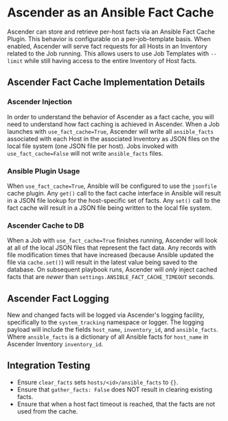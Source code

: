 # Ascender as an Ansible Fact Cache

Ascender can store and retrieve per-host facts via an Ansible Fact Cache Plugin.
This behavior is configurable on a per-job-template basis. When enabled, Ascender
will serve fact requests for all Hosts in an Inventory related to the Job
running. This allows users to use Job Templates with `--limit` while still
having access to the entire Inventory of Host facts.

## Ascender Fact Cache Implementation Details
### Ascender Injection
In order to understand the behavior of Ascender as a fact cache, you will need to
understand how fact caching is achieved in Ascender. When a Job launches with
`use_fact_cache=True`, Ascender will write all `ansible_facts` associated with
each Host in the associated Inventory as JSON files on the local file system
(one JSON file per host).  Jobs invoked with `use_fact_cache=False` will not
write `ansible_facts` files.

### Ansible Plugin Usage
When `use_fact_cache=True`, Ansible will be configured to use the `jsonfile`
cache plugin.  Any `get()` call to the fact cache interface in Ansible will
result in a JSON file lookup for the host-specific set of facts. Any `set()`
call to the fact cache will result in a JSON file being written to the local
file system.

### Ascender Cache to DB
When a Job with `use_fact_cache=True` finishes running, Ascender will look at all
of the local JSON files that represent the fact data.  Any records with file
modification times that have increased (because Ansible updated the file via
`cache.set()`) will result in the latest value being saved to the database.  On
subsequent playbook runs, Ascender will _only_ inject cached facts that are _newer_
than `settings.ANSIBLE_FACT_CACHE_TIMEOUT` seconds.

## Ascender Fact Logging
New and changed facts will be logged via Ascender's logging facility, specifically
to the `system_tracking` namespace or logger. The logging payload will include
the fields `host_name`, `inventory_id`, and `ansible_facts`. Where
`ansible_facts` is a dictionary of all Ansible facts for `host_name` in Ascender
Inventory `inventory_id`.

## Integration Testing
* Ensure `clear_facts` sets `hosts/<id>/ansible_facts` to `{}`.
* Ensure that `gather_facts: False` does NOT result in clearing existing facts.
* Ensure that when a host fact timeout is reached, that the facts are not used from the cache.
